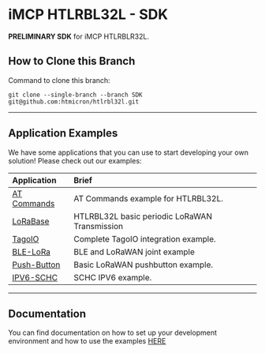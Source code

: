 # iMCP HTLRBL32L - SDK

**PRELIMINARY SDK** for iMCP HTLRBLR32L.

## How to Clone this Branch

Command to clone this branch:
```
git clone --single-branch --branch SDK git@github.com:htmicron/htlrbl32l.git
```
<hr>

## Application Examples

We have some applications that you can use to start developing your own solution! Please check out our examples:

| Application        | Brief                                                          |
|:-------------------|:---------------------------------------------------------------|
| [AT Commands](Applications/Projects/HTLRBL32L-AT-Commands) | AT Commands example for HTLRBL32L. |
| [LoRaBase](Applications/Projects/LoRaBase) | HTLRBL32L basic periodic LoRaWAN Transmission |
| [TagoIO](Applications/Projects/LoRaWAN_TagoIO_DashBoard) | Complete TagoIO integration example. |
| [BLE-LoRa](Applications/Projects/PushButton_LoRaWAN-Bluetooth) | BLE and LoRaWAN joint example |
| [Push-Button](Applications/Projects/PushButton_LoRaWAN) | Basic LoRaWAN pushbutton example. |
| [IPV6-SCHC](Applications/Projects/HTLRBL32L-Acklio-IPV6) | SCHC IPV6 example. |


<hr>

## Documentation
You can find documentation on how to set up your development environment and how to use the examples [HERE](Documentation)

